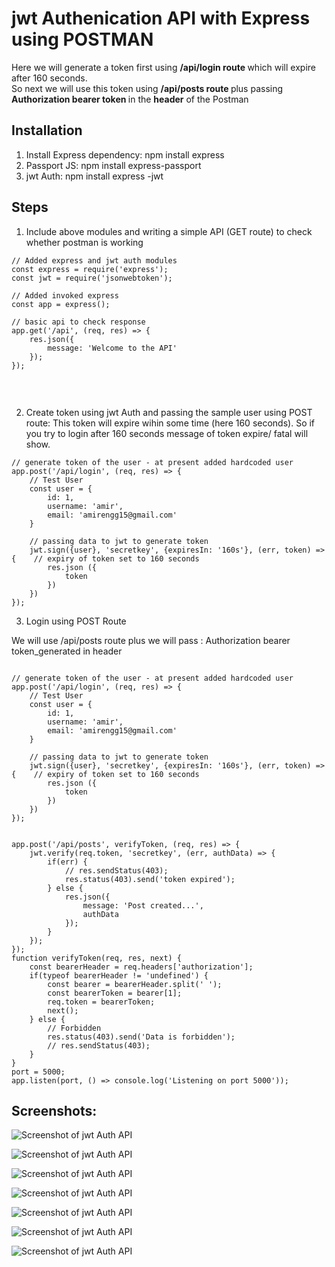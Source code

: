 # jwt Authenication API with Express using POSTMAN

Here we will generate a token first using <b>/api/login route </b> which will expire after 160 seconds.<br> So next we will use this token using <b>/api/posts route </b> plus passing <b>Authorization bearer token </b>in the <b>header</b> of the Postman<br>

## Installation
1. Install Express dependency: npm install express
2. Passport JS: npm install express-passport
3. jwt Auth: npm install express -jwt

## Steps

1. Include above modules and writing a simple API (GET route) to check whether postman is working
```
// Added express and jwt auth modules
const express = require('express');
const jwt = require('jsonwebtoken');

// Added invoked express 
const app = express();

// basic api to check response
app.get('/api', (req, res) => {
    res.json({
        message: 'Welcome to the API'
    });
});


```

<br>

2. Create token using jwt Auth and passing the sample user using POST route:
This token will expire wihin some time (here 160 seconds). So if you try to login after 160 seconds message of token expire/ fatal will show.

```
// generate token of the user - at present added hardcoded user
app.post('/api/login', (req, res) => {
    // Test User
    const user = {
        id: 1,
        username: 'amir',
        email: 'amirengg15@gmail.com'
    }

    // passing data to jwt to generate token
    jwt.sign({user}, 'secretkey', {expiresIn: '160s'}, (err, token) => {    // expiry of token set to 160 seconds
        res.json ({
            token
        })
    })
});
```

3. Login using POST Route

We will use /api/posts route plus we will pass : Authorization bearer token_generated in header

```

// generate token of the user - at present added hardcoded user
app.post('/api/login', (req, res) => {
    // Test User
    const user = {
        id: 1,
        username: 'amir',
        email: 'amirengg15@gmail.com'
    }

    // passing data to jwt to generate token
    jwt.sign({user}, 'secretkey', {expiresIn: '160s'}, (err, token) => {    // expiry of token set to 160 seconds
        res.json ({
            token
        })
    })
});


app.post('/api/posts', verifyToken, (req, res) => {
    jwt.verify(req.token, 'secretkey', (err, authData) => {
        if(err) {
            // res.sendStatus(403);
            res.status(403).send('token expired');
        } else {
            res.json({
                message: 'Post created...',
                authData
            });
        }
    });
});
function verifyToken(req, res, next) {
    const bearerHeader = req.headers['authorization'];
    if(typeof bearerHeader != 'undefined') {
        const bearer = bearerHeader.split(' ');
        const bearerToken = bearer[1];
        req.token = bearerToken;
        next();
    } else {
        // Forbidden
        res.status(403).send('Data is forbidden');
        // res.sendStatus(403);
    }
}
port = 5000;
app.listen(port, () => console.log('Listening on port 5000'));

```

## Screenshots:

![Screenshot of jwt Auth API](https://user-images.githubusercontent.com/15896579/54494727-2e2be600-48ff-11e9-9592-bd5f6cbe6ddd.png?raw=true "Screenshot of JwtAuth API")

![Screenshot of jwt Auth API](https://user-images.githubusercontent.com/15896579/54494728-371cb780-48ff-11e9-95e8-5be370932fa4.png?raw=true "Screenshot of JwtAuth API")

![Screenshot of jwt Auth API](https://user-images.githubusercontent.com/15896579/54494731-3dab2f00-48ff-11e9-8c36-d24a6c910870.png?raw=true "Screenshot of JwtAuth API")

![Screenshot of jwt Auth API](https://user-images.githubusercontent.com/15896579/54494734-40a61f80-48ff-11e9-8f85-3e99d1f3df7e.png?raw=true "Screenshot of JwtAuth API")

![Screenshot of jwt Auth API](https://user-images.githubusercontent.com/15896579/54494736-47349700-48ff-11e9-8f91-9d0b02145435.png?raw=true "Screenshot of JwtAuth API")

![Screenshot of jwt Auth API](https://user-images.githubusercontent.com/15896579/54494739-4ac81e00-48ff-11e9-8bf5-46ab533db449.png?raw=true "Screenshot of JwtAuth API")

![Screenshot of jwt Auth API](https://user-images.githubusercontent.com/15896579/54494741-4dc30e80-48ff-11e9-9295-25b973f11f6e.png?raw=true "Screenshot of JwtAuth API")
